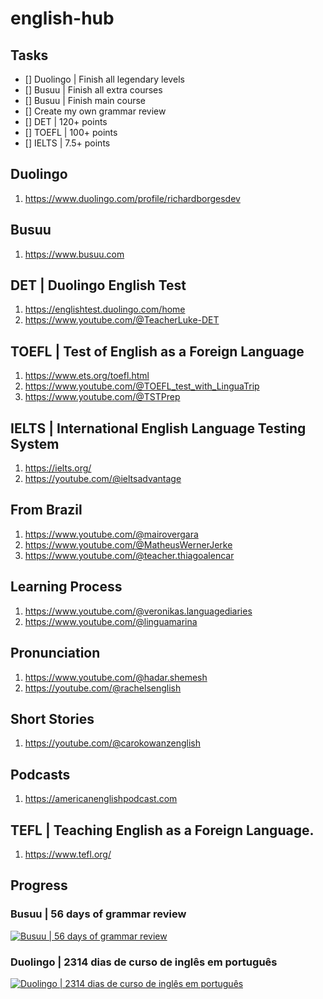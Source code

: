# english-hub

## Tasks
- [] Duolingo | Finish all legendary levels
- [] Busuu | Finish all extra courses
- [] Busuu | Finish main course
- [] Create my own grammar review
- [] DET | 120+ points
- [] TOEFL | 100+ points
- [] IELTS | 7.5+ points

## Duolingo
1. https://www.duolingo.com/profile/richardborgesdev

## Busuu
1. https://www.busuu.com

## DET | Duolingo English Test
1. https://englishtest.duolingo.com/home
1. https://www.youtube.com/@TeacherLuke-DET

## TOEFL | Test of English as a Foreign Language
1. https://www.ets.org/toefl.html
1. https://www.youtube.com/@TOEFL_test_with_LinguaTrip
1. https://www.youtube.com/@TSTPrep

## IELTS | International English Language Testing System
1. https://ielts.org/
1. https://youtube.com/@ieltsadvantage

## From Brazil
1. https://www.youtube.com/@mairovergara
1. https://www.youtube.com/@MatheusWernerJerke
1. https://www.youtube.com/@teacher.thiagoalencar

## Learning Process
1. https://www.youtube.com/@veronikas.languagediaries
1. https://www.youtube.com/@linguamarina

## Pronunciation
1. https://www.youtube.com/@hadar.shemesh
1. https://youtube.com/@rachelsenglish

## Short Stories
1. https://youtube.com/@carokowanzenglish

## Podcasts
1. https://americanenglishpodcast.com

## TEFL | Teaching English as a Foreign Language.
1. https://www.tefl.org/

## Progress
### Busuu | 56 days of grammar review
[![Busuu | 56 days of grammar review](https://img.youtube.com/vi/lyigoQy1Vyk/0.jpg)](https://www.youtube.com/watch?v=lyigoQy1Vyk)
### Duolingo | 2314 dias de curso de inglês em português
[![Duolingo | 2314 dias de curso de inglês em português](https://img.youtube.com/vi/DR6Iyrt0Zhw/0.jpg)](https://www.youtube.com/watch?v=DR6Iyrt0Zhw)
